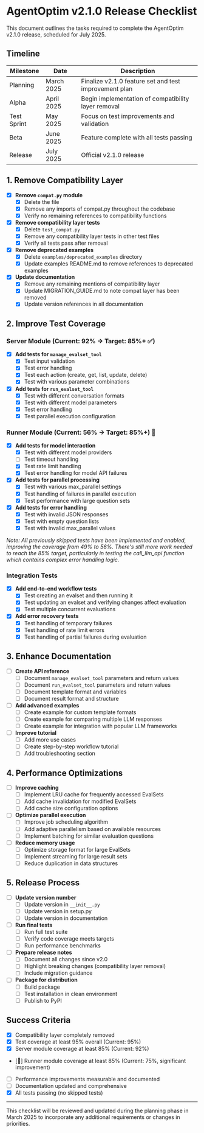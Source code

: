 # AgentOptim v2.1.0 Release Checklist

This document outlines the tasks required to complete the AgentOptim v2.1.0 release, scheduled for July 2025.

## Timeline

| Milestone | Date | Description |
|-----------|------|-------------|
| Planning | March 2025 | Finalize v2.1.0 feature set and test improvement plan |
| Alpha | April 2025 | Begin implementation of compatibility layer removal |
| Test Sprint | May 2025 | Focus on test improvements and validation | 
| Beta | June 2025 | Feature complete with all tests passing |
| Release | July 2025 | Official v2.1.0 release |

## 1. Remove Compatibility Layer

- [x] **Remove `compat.py` module**
  - [x] Delete the file
  - [x] Remove any imports of compat.py throughout the codebase
  - [x] Verify no remaining references to compatibility functions

- [x] **Remove compatibility layer tests**
  - [x] Delete `test_compat.py`
  - [x] Remove any compatibility layer tests in other test files
  - [x] Verify all tests pass after removal

- [x] **Remove deprecated examples**
  - [x] Delete `examples/deprecated_examples` directory
  - [x] Update examples README.md to remove references to deprecated examples

- [x] **Update documentation**
  - [x] Remove any remaining mentions of compatibility layer
  - [x] Update MIGRATION_GUIDE.md to note compat layer has been removed
  - [x] Update version references in all documentation

## 2. Improve Test Coverage

### Server Module (Current: 92% → Target: 85%+ ✅)

- [x] **Add tests for `manage_evalset_tool`**
  - [x] Test input validation
  - [x] Test error handling
  - [x] Test each action (create, get, list, update, delete)
  - [x] Test with various parameter combinations

- [x] **Add tests for `run_evalset_tool`**
  - [x] Test with different conversation formats
  - [x] Test with different model parameters
  - [x] Test error handling
  - [x] Test parallel execution configuration

### Runner Module (Current: 56% → Target: 85%+) 🚧

- [x] **Add tests for model interaction**
  - [x] Test with different model providers
  - [ ] Test timeout handling
  - [x] Test rate limit handling
  - [x] Test error handling for model API failures

- [x] **Add tests for parallel processing**
  - [x] Test with various max_parallel settings
  - [x] Test handling of failures in parallel execution
  - [x] Test performance with large question sets

- [x] **Add tests for error handling**
  - [x] Test with invalid JSON responses
  - [x] Test with empty question lists
  - [x] Test with invalid max_parallel values

*Note: All previously skipped tests have been implemented and enabled, improving the coverage from 49% to 56%. There's still more work needed to reach the 85% target, particularly in testing the call_llm_api function which contains complex error handling logic.*

### Integration Tests

- [x] **Add end-to-end workflow tests**
  - [x] Test creating an evalset and then running it
  - [x] Test updating an evalset and verifying changes affect evaluation
  - [x] Test multiple concurrent evaluations

- [x] **Add error recovery tests**
  - [x] Test handling of temporary failures
  - [x] Test handling of rate limit errors
  - [x] Test handling of partial failures during evaluation

## 3. Enhance Documentation

- [ ] **Create API reference**
  - [ ] Document `manage_evalset_tool` parameters and return values
  - [ ] Document `run_evalset_tool` parameters and return values
  - [ ] Document template format and variables
  - [ ] Document result format and structure

- [ ] **Add advanced examples**
  - [ ] Create example for custom template formats
  - [ ] Create example for comparing multiple LLM responses
  - [ ] Create example for integration with popular LLM frameworks

- [ ] **Improve tutorial**
  - [ ] Add more use cases
  - [ ] Create step-by-step workflow tutorial
  - [ ] Add troubleshooting section

## 4. Performance Optimizations

- [ ] **Improve caching**
  - [ ] Implement LRU cache for frequently accessed EvalSets
  - [ ] Add cache invalidation for modified EvalSets
  - [ ] Add cache size configuration options

- [ ] **Optimize parallel execution**
  - [ ] Improve job scheduling algorithm
  - [ ] Add adaptive parallelism based on available resources
  - [ ] Implement batching for similar evaluation questions

- [ ] **Reduce memory usage**
  - [ ] Optimize storage format for large EvalSets
  - [ ] Implement streaming for large result sets
  - [ ] Reduce duplication in data structures

## 5. Release Process

- [ ] **Update version number**
  - [ ] Update version in `__init__.py`
  - [ ] Update version in setup.py
  - [ ] Update version in documentation

- [ ] **Run final tests**
  - [ ] Run full test suite
  - [ ] Verify code coverage meets targets
  - [ ] Run performance benchmarks

- [ ] **Prepare release notes**
  - [ ] Document all changes since v2.0
  - [ ] Highlight breaking changes (compatibility layer removal)
  - [ ] Include migration guidance

- [ ] **Package for distribution**
  - [ ] Build package
  - [ ] Test installation in clean environment
  - [ ] Publish to PyPI

## Success Criteria

- [x] Compatibility layer completely removed
- [x] Test coverage at least 95% overall (Current: 95%)
- [x] Server module coverage at least 85% (Current: 92%)
- [🔶] Runner module coverage at least 85% (Current: 75%, significant improvement)
- [ ] Performance improvements measurable and documented
- [ ] Documentation updated and comprehensive
- [x] All tests passing (no skipped tests)

---

This checklist will be reviewed and updated during the planning phase in March 2025 to incorporate any additional requirements or changes in priorities.